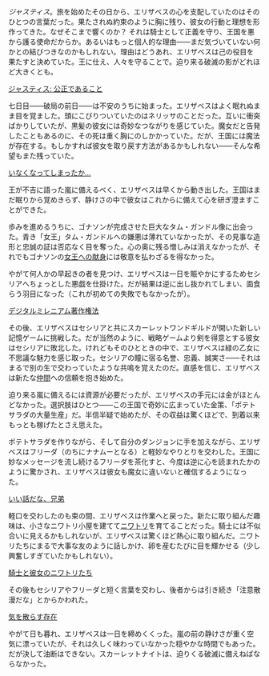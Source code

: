 <!-- title: エリザベス・ローズ・ブラッドフレイム -->
<!-- status: 生存 -->

_ジャスティス_。旅を始めたその日から、エリザベスの心を支配していたのはそのひとつの言葉だった。果たされぬ約束のように胸に残り、彼女の行動と理想を形作ってきた。なぜそこまで響くのか？ それは騎士として正義を守り、王国を悪から護る使命だからか。あるいはもっと個人的な理由――まだ気づいていない何かとの結びつきなのかもしれない。理由はどうあれ、エリザベスは己の役目を果たすと決めていた。王に仕え、人々を守ることで。迫り来る破滅の影がどれほど大きくとも。

[ジャスティス: 公正であること](#embed:https://www.youtube.com/live/Gw0dZbPKTG4?si=2V7sePWgWbYocBpb&start=322)

七日目――破局の前日――は不安のうちに始まった。エリザベスはよく眠れぬまま目を覚ました。頭にこびりついていたのはネリッサのことだった。互いに衝突ばかりしていたが、黒髪の彼女には奇妙なつながりを感じていた。魔女だと告発したこともあるのに、その死は重く胸にのしかかっていた。だが、王国には魔法が存在する。もしかすれば彼女を取り戻す方法があるかもしれない――そんな希望もまた残っていた。

[いなくなってしまったか…](#embed:https://www.youtube.com/live/Gw0dZbPKTG4?feature=shared&t=823)

王が不吉に語った嵐に備えるべく、エリザベスは早くから動き出した。王国はまだ眠りから覚めきらず、静けさの中で彼女はこれからに備えて心を研ぎ澄ますことができた。

歩みを進めるうちに、ゴナソンが完成させた巨大なタム・ガンドル像に出会った。青き「女王」タム・ガンドルへの嫌悪は薄れていなかったが、その見事な造形と忠誠の証は否応なく目を奪った。心の奥に残る憎しみは消えなかったが、それでもゴナソンの[女王への献身](https://www.youtube.com/live/Gw0dZbPKTG4?feature=shared&t=958)には敬意を払わざるを得なかった。

やがて何人かの早起きの者を見つけ、エリザベスは一日を賑やかにするためセシリアへちょっとした悪戯を仕掛けた。だが結果は逆に出し抜かれてしまい、面食らう羽目になった（これが初めての失敗でもなかったが）。

[デジタルミレニアム著作権法](#embed:https://www.youtube.com/live/Gw0dZbPKTG4?si=1KlntTFohlr2YxvR&start=1128)

その後、エリザベスはセシリアと共にスカーレットワンドギルドが開いた新しい記憶ゲームに挑戦した。だが当然のように、戦略ゲームより剣を得意とする彼女はセシリアに敗北した。けれどもそのひとときの中で、エリザベスは緑の乙女に不思議な魅力を感じ取った。セシリアの瞳に宿る名誉、忠義、誠実さ――それはまるで別の生で交わっていたような共鳴を覚えたのだ。直感を信じ、エリザベスは新たな[仲間](https://www.youtube.com/live/Gw0dZbPKTG4?feature=shared&t=1784)への信頼を抱き始めた。

迫り来る嵐に備えるには資源が必要だったが、エリザベスの手元には金がほとんどなかった。選択肢はひとつ――この王国で奇妙に広まっていた金策、「ポテトサラダの大量生産」だ。半信半疑で始めたが、その収益は驚くほどで、到着以来もっとも稼げたとさえ思えた。

ポテトサラダを作りながら、そして自分のダンジョンに手を加えながら、エリザベスはフリーダ（のちにナナムーとなる）と軽妙なやりとりを交わした。王国に妙なメッセージを流し続けるフリーダを茶化すと、今度は逆に心を読まれたかのように驚かされ、エリザベスは彼女も魔女に違いないと確信するようになった。

[いい話だな、兄弟](#embed:https://www.youtube.com/live/Gw0dZbPKTG4?si=cA0gf-Db4X7n3e7_&start=2932)

軽口を交わしたのも束の間、エリザベスは作業へと戻った。新たに取り組んだ趣味は、小さなニワトリ小屋を建てて[ニワトリ](https://www.youtube.com/live/Gw0dZbPKTG4?feature=shared&t=4713)を育てることだった。騎士には不似合いに見えるかもしれないが、エリザベスは驚くほど熱心に取り組んだ。ニワトリたちにまるで大事な友のように話しかけ、卵を産むたびに目を輝かせる（少し興奮しすぎていたかもしれない）。

[騎士と彼女のニワトリたち](#embed:https://www.youtube.com/live/Gw0dZbPKTG4?si=JZ552VgIhxtkwVfD&start=5618)

その後もセシリアやフリーダと短く言葉を交わし、後者からは引き続き「注意散漫だな」とからかわれた。

[気を散らす存在](https://www.youtube.com/live/Gw0dZbPKTG4?feature=shared&t=7509)

やがて日も暮れ、エリザベスは一日を締めくくった。嵐の前の静けさが重く空気に漂っていたが、それは久しく味わっていなかった穏やかな時間でもあった。だが決して油断はできない。スカーレットナイトは、迫りくる破滅に備えねばならなかった。
